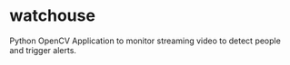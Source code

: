 # watchouse
Python OpenCV Application to monitor streaming video to detect people and trigger alerts.

